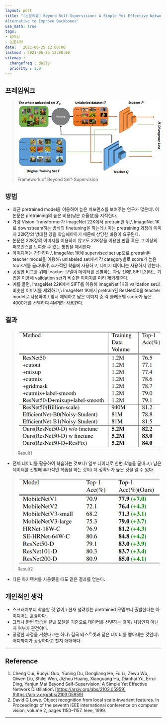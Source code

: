 ```yaml
---
layout: post
title: "[논문리뷰] Beyond Self-Supervision: A Simple Yet Effective Network Distillation
Alternative to Improve Backbones"
use_math: true
tags:
- 딥러닝
- 논문리뷰
date:   2021-06-25 12:00:00 
lastmod : 2021-06-25 12:00:00
sitemap :
  changefreq : daily
  priority : 1.0
---
```


## 프레임워크
> [![framework](/../public/images/posts/BSS-framework.PNG)](/../public/images/posts/BSS-framework.PNG)
  Framework of Beyond Self-Supervision

## 방법
* 최근 pretrained model을 이용하여 높은 퍼포먼스를 보여주는 연구가 많은데\\
  이 논문은 pretraining의 높은 비용(낮은 효율성)을 지적한다.
* 가령 Vision Transformer가 ImageNet 22K에서 pretrain한 뒤,\\
  ImageNet 1K로 downstream하는 방식의 finetuning을 하는데,\\
  이는 pretraining 과정에 이미지 22K장의 방대한 양을 학습해야하기 때문에 상당한 비용이 요구된다.
* 논문은 <span class="highlight-yellow">22K장의 이미지를 이용하지 않고도 22K장을 이용한 만큼 혹은 그 이상의 퍼포먼스를 보여줄 수 있는 방법</span>을 제시한다.
* 아이디어는 간단하다.\\
  <span class="highlight-red">ImageNet 1K에 supervised set up으로 pretrain된 teacher model을 이용해\\
  unlabeled set에서 각 category별로 score가 높은 top k개를 골라내어\\
  추가적인 학습에 사용하고, 나머지 데이터는 사용하지 않는다.</span>
* 공정한 비교를 위해 teacher 모델이 데이터를 선별하는 과정 전에\\
  SIFT[2]라는 기법을 이용해 validation set과 비슷한 이미지를 미리 제외해준다.
* 예를 들면, ImageNet 22K에서 SIFT를 이용해 ImageNet 1K의 validation set과 비슷한 이미지를 제외하고,\\
  ImageNet 1K에서 pretrain된 ResNet50을 teacher model로 사용하여,\\
  앞서 제외하고 남은 이미지 중 각 클래스별 score가 높은 4000개를 선별하여 4M개만 사용한다.

## 결과
> [![result1](/../public/images/posts/BSS-result1.PNG)](/../public/images/posts/BSS-result1.PNG)
  Result1
  
* <span class="highlight-green">전체 데이터를 활용하여 학습하는 것보다\\
  일부 데이터로 한번 학습을 끝내고,\\
  남은 데이터를 선별해 추가적인 학습을 하는 것이\\
  더 정확도가 높은 것을 알 수 있다.</span>
  
> [![result2](/../public/images/posts/BSS-result2.PNG)](/../public/images/posts/BSS-result2.PNG)
  Result2

* 다른 아키텍쳐를 사용했을 때도 같은 결과를 얻는다.

## 개인적인 생각
* 스크래치부터 학습할 것 없이,\\
  현재 널려있는 pretrained 모델부터 출발한다는 아이디어는 훌륭하다.
* 그러나 한번 학습을 끝낸 모델을 기준으로 데이터를 선별하는 것이\\
  치팅인지 아닌지 여부가 관건이다.
* 공정한 과정을 거쳤다고는 하나\\
  결국 테스트셋과 닮은 데이터를 뽑아내는 것인데\\
  어디까지가 공정하다고 할지 애매하다.

---

## Reference
1. Cheng Cui, Ruoyu Guo, Yuning Du, Dongliang He, Fu Li, Zewu Wu, Qiwen Liu, Shilei Wen, Jizhou Huang, Xiaoguang Hu, Dianhai Yu, Errui Ding, Yanjun Ma\\
   Beyond Self-Supervision: A Simple Yet Effective Network Distillation\\
   [https://arxiv.org/abs/2103.05959](https://arxiv.org/abs/2103.05959)
2. David G Lowe. Object recognition from local scale-invariant features. In Proceedings of the seventh IEEE international conference on computer vision, volume 2, pages 1150–1157. Ieee, 1999.

---

<script src="https://utteranc.es/client.js"
        repo="gogoymh/gogoymh.github.io"
        issue-term="pathname"
        label="Comment"
        theme="github-light"
        crossorigin="anonymous"
        async>
    </script>
